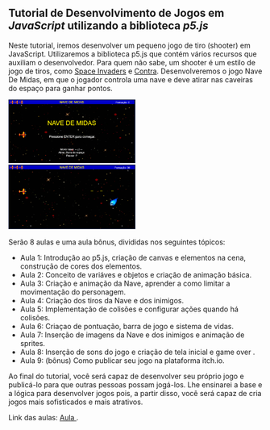 ## Tutorial de Desenvolvimento de Jogos em _JavaScript_ utilizando a biblioteca *p5.js*

Neste tutorial, iremos desenvolver um pequeno jogo de tiro (shooter) em JavaScript. Utilizaremos a biblioteca p5.js que contém vários recursos que auxiliam o desenvolvedor. Para quem não sabe, um shooter é um estilo de jogo de tiros, como <a href="https://www.youtube.com/watch?v=opru6qPsPa4">Space Invaders</a> e <a href="https://www.youtube.com/watch?v=JE5S12PTQac">Contra</a>.
Desenvolveremos o jogo Nave De Midas, em que o jogador controla uma nave e deve atirar nas caveiras do espaço para ganhar pontos.

<img src="https://github.com/douglasmateuss/JogoEmJavaScript_NaveDeMidas/blob/master/NaveDeMidas_capa.png" width="50%" height="50%">

<img src="https://github.com/douglasmateuss/JogoEmJavaScript_NaveDeMidas/blob/master/NaveDeMidas_jogo.png" width="50%" height="50%">

Serão 8 aulas e uma aula bônus, divididas nos seguintes tópicos:

- Aula 1: Introdução ao p5.js, criação de canvas e elementos na cena, construção de cores dos elementos.
- Aula 2: Conceito de variáves e objetos e criação de animação básica.
- Aula 3: Criação e animação da Nave, aprender a como limitar a movimentação do personagem.
- Aula 4: Criação dos tiros da Nave e dos inimigos.
- Aula 5: Implementação de colisões e configurar ações quando há colisões.
- Aula 6: Criaçao de pontuação, barra de jogo e sistema de vidas.
- Aula 7: Inserção de imagens da Nave e dos inimigos e animação de sprites.
- Aula 8: Inserção de sons do jogo e criação de tela inicial e game over .
- Aula 9: (bônus) Como publicar seu jogo na plataforma itch.io.

Ao final do tutorial, você será capaz de desenvolver seu próprio jogo e publicá-lo para que outras pessoas possam jogá-los. Lhe ensinarei a base e a lógica para desenvolver jogos  pois, a partir disso, você será capaz de cria jogos mais sofisticados e mais atrativos.

Link das aulas: <a href = "https://youtube.com"> Aula </a>.